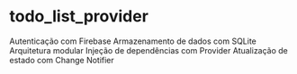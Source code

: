 # todo_list_provider

Autenticação com Firebase
Armazenamento de dados com SQLite
Arquitetura modular
Injeção de dependências com Provider
Atualização de estado com Change Notifier
